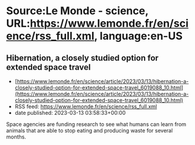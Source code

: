 # Source:Le Monde - science, URL:https://www.lemonde.fr/en/science/rss_full.xml, language:en-US

## Hibernation, a closely studied option for extended space travel
 - [https://www.lemonde.fr/en/science/article/2023/03/13/hibernation-a-closely-studied-option-for-extended-space-travel_6019088_10.html](https://www.lemonde.fr/en/science/article/2023/03/13/hibernation-a-closely-studied-option-for-extended-space-travel_6019088_10.html)
 - RSS feed: https://www.lemonde.fr/en/science/rss_full.xml
 - date published: 2023-03-13 03:58:33+00:00

Space agencies are funding research to see what humans can learn from animals that are able to stop eating and producing waste for several months.

